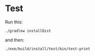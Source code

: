 # Test

Run this:

    ./gradlew installDist


and then:

    ./exe/build/install/test/bin/test-print
